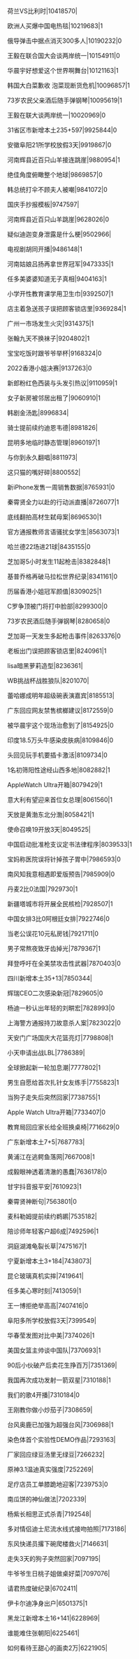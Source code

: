 荷兰VS比利时|10418570|

欧洲人买爆中国电热毯|10219683|1

俄导弹击中据点消灭300多人|10190232|0

王毅在联合国大会谈两岸统一|10154911|0

华晨宇好想爱这个世界啊舞台|10121163|1

韩国大白菜歉收 泡菜现断货危机|10096857|1

73岁农民父亲酒后随手弹钢琴|10095619|1

王毅在联大谈两岸统一|10020969|0

31省区市新增本土235+597|9925844|0

安徽阜阳21所学校放假3天|9919867|0

河南辉县近百只山羊接连跳崖|9880954|1

绝佳角度俯瞰整个地球|9869857|0

韩总统打伞不顾夫人被嘲|9841072|0

国庆手抄报模板|9747597|

河南辉县近百只山羊跳崖|9628026|0

疑似迪迦变身泄露是什么梗|9502966|

电视剧胡同开播|9486148|1

河南姑娘吕扬再拿世界冠军|9473335|1

任多美婆婆知道无子真相|9404163|1

小学开性教育课学用卫生巾|9392507|1

店主着急送孩子误把顾客锁店里|9369284|1

广州一市场发生火灾|9314375|1

张翰九天不换袜子|9204802|1

宝宝吃饭时跟爷爷举杯|9168324|0

2022香港小姐决赛|9137263|0

新郎粉红色西装与头发引热议|9110959|1

女子新房被邻居出租了|9060910|1

韩剧金汤匙|8996834|

骑士提前续约迪恩韦德|8981826|

昆明多地临时静态管理|8960197|1

与你到永久翻唱|8811973|

这只猫的嘴好碎|8800552|

新iPhone发售一周销售数据|8765931|0

秦霄贤全力以赴的行动派直播|8726077|1

底线翻拍高材生弑母案|8696530|1

官方通报教师言语骚扰女学生|8563073|1

哈兰德22场进21球|8435155|0

芝加哥5小时发生11起枪击|8382848|1

基普乔格再破马拉松世界纪录|8341161|0

历届香港小姐冠军颜值|8309025|1

C罗争顶被门将打中脸部|8299300|0

73岁农民酒后随手弹钢琴|8280658|0

芝加哥一天发生多起枪击事件|8263376|0

老板出门误把顾客锁店里|8240961|1

lisa暗黑萝莉造型|8236361|

WB挑战杯战胜狼队|8201070|

蕾哈娜成明年超级碗表演嘉宾|8185513|

广东回应网友禁售槟榔建议|8172559|0

被华晨宇这个现场治愈到了|8154925|0

印度18.5万头牛感染皮肤病|8109846|0

头回见玩手机要插卡激活|8109734|0

1名初筛阳性途经山西多地|8082882|1

AppleWatch Ultra开箱|8079429|1

意大利有望迎来首位女总理|8061560|1

天放是黄渤东北分渤|8058421|1

使命召唤19开放3天|8049525|

中国启动批准枪支议定书法律程序|8039533|1

宝妈称医院误将针掉孩子胃中|7986593|0

南风知我意相遇即爱版预告|7985909|0

丹麦2比0法国|7929730|1

新疆塔城市将开展全民核检|7928507|1

中国女排3比0阿根廷女排|7922746|0

当老公误花10元私房钱|7921711|0

男子常熬夜致牙齿掉光|7879367|1

拜登呼吁在全美禁攻击性武器|7870403|0

四川新增本土35+13|7850344|

辉瑞CEO二次感染新冠|7829605|0

杨迪一秒认出年轻的刘畊宏|7828993|0

上海警方通报持刀故意杀人案|7823022|0

天安门广场国庆大花篮亮灯|7798808|1

小天申请出战LBL|7786389|

全球掀起新一轮加息潮|7777802|1

男生自愿给首次扎针女友练手|7755823|1

当狗子走失后突然回家|7738755|1

Apple Watch Ultra开箱|7733407|0

教育局回应家长给全班换桌椅|7716629|0

广东新增本土7+5|7687783|

黄浦江在逃鳄鱼落网|7667008|1

成毅眼神透着清澈的愚蠢|7636178|0

甘宇抖音报平安|7610923|1

秦霄贤神断句|7563801|0

麦科勒姆提前续约鹈鹕|7535182|

陪诊师年轻客户超6成|7492596|1

洞庭湖滩龟裂长草|7475167|1

宁夏新增本土3+184|7438073|

昆仑玻璃真机实摔|7419641|

任多美心寒时刻|7413059|1

王一博拒绝举高高|7407416|0

阜阳多所学校放假3天|7399549|

华春莹发图对比中美|7374026|1

美国女篮主帅谈中国队|7370693|1

90后小伙破产后卖花生挣百万|7351369|

我国再次成功发射一箭双星|7310188|1

我们的歌4开播|7310184|0

王刚教你做小炒茄子|7308659|

台风奥鹿已加强为超强台风|7306988|1

染色体首个实验性DEMO作品|7293163|

厂家回应绿豆汤里无绿豆|7266232|

原神3.1温迪真实强度|7252269|

足疗店员工单膝跪地迎客|7239753|0

南瓜饼的神仙做法|7202339|

杨紫长相思正式杀青|7192548|

多对情侣迪士尼流水线式接吻拍照|7173186|

东风快递员撂下碗爬楼救火|7146631|

走失3天的狗子突然回家|7097195|

牛爷爷生日桃子姐做桌好菜|7097076|

请君热度破纪录|6702411|

伊卡尔迪净身出户|6501375|1

黑龙江新增本土16+141|6228969|

谁能难住张朝阳|6225461|

如何看待王甜心的画卖2万|6221905|

